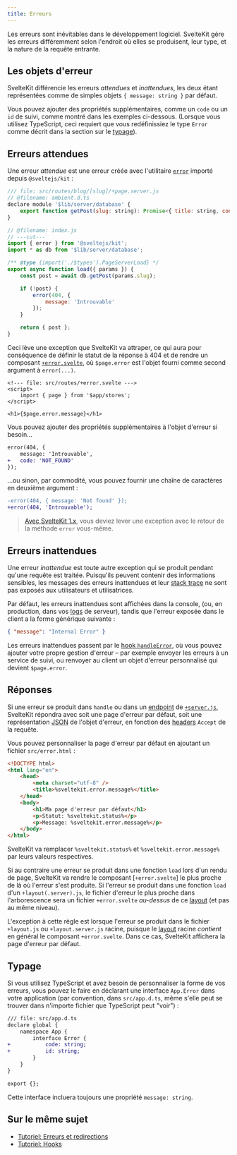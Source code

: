 ```yaml
---
title: Erreurs
---
```


Les erreurs sont inévitables dans le développement logiciel. SvelteKit gère les erreurs différemment selon l'endroit où elles se produisent, leur type, et la nature de la requête entrante.

## Les objets d'erreur

SvelteKit différencie les erreurs _attendues_ et _inattendues_, les deux étant représentées comme de simples objets `{ message: string }` par défaut.

Vous pouvez ajouter des propriétés supplémentaires, comme un `code` ou un `id` de suivi, comme montré dans les exemples ci-dessous. (Lorsque vous utilisez TypeScript, ceci requiert que vous redéfinissiez le type `Error` comme décrit dans la section sur le [typage](errors#typage)).

## Erreurs attendues

Une erreur _attendue_ est une erreur créée avec l'utilitaire [`error`](modules#sveltejs-kit-error) importé depuis `@sveltejs/kit` :

```js
/// file: src/routes/blog/[slug]/+page.server.js
// @filename: ambient.d.ts
declare module '$lib/server/database' {
	export function getPost(slug: string): Promise<{ title: string, content: string } | undefined>
}

// @filename: index.js
// ---cut---
import { error } from '@sveltejs/kit';
import * as db from '$lib/server/database';

/** @type {import('./$types').PageServerLoad} */
export async function load({ params }) {
	const post = await db.getPost(params.slug);

	if (!post) {
		error(404, {
			message: 'Introuvable'
		});
	}

	return { post };
}
```

Ceci lève une exception que SvelteKit va attraper, ce qui aura pour conséquence de définir le statut de la réponse à 404 et de rendre un composant [`+error.svelte`](routing#error), où `$page.error` est l'objet fourni comme second argument à `error(...)`.

```svelte
<!--- file: src/routes/+error.svelte --->
<script>
	import { page } from '$app/stores';
</script>

<h1>{$page.error.message}</h1>
```

Vous pouvez ajouter des propriétés supplémentaires à l'objet d'erreur si besoin...

```diff
error(404, {
	message: 'Introuvable',
+	code: 'NOT_FOUND'
});
```

...ou sinon, par commodité, vous pouvez fournir une chaîne de caractères en deuxième argument :

```diff
-error(404, { message: 'Not found' });
+error(404, 'Introuvable');
```

> [Avec SvelteKit 1.x](migrating-to-sveltekit-2#les-retours-des-fonctions-redirect-et-error-ne-doivent-plus-tre-lev-s-explicitement), vous deviez lever une exception avec le retour de la méthode `error` vous-même.

## Erreurs inattendues

Une erreur _inattendue_ est toute autre exception qui se produit pendant qu'une requête est traitée. Puisqu'ils peuvent contenir des informations sensibles, les messages des erreurs inattendues et leur <span class="vo">[stack trace](PUBLIC_SVELTE_SITE_URL/docs/development#stack-trace)</span> ne sont pas exposés aux utilisateurs et utilisatrices.

Par défaut, les erreurs inattendues sont affichées dans la console, (ou, en production, dans vos <span class="vo">[logs](PUBLIC_SVELTE_SITE_URL/docs/development#log)</span> de serveur), tandis que l'erreur exposée dans le client a la forme générique suivante :

```json
{ "message": "Internal Error" }
```

Les erreurs inattendues passent par le [hook `handleError`](hooks#hooks-partag-s-handleerror), où vous pouvez ajouter votre propre gestion d'erreur – par exemple envoyer les erreurs à un service de suivi, ou renvoyer au client un objet d'erreur personnalisé qui devient `$page.error`.

## Réponses

Si une erreur se produit dans `handle` ou dans un <span class="vo">[endpoint](PUBLIC_SVELTE_SITE_URL/docs/web#endpoint)</span> de [`+server.js`](routing#server), SvelteKit répondra avec soit une page d'erreur par défaut, soit une représentation <span class="vo">[JSON](PUBLIC_SVELTE_SITE_URL/docs/web#json)</span> de l'objet d'erreur, en fonction des <span class="vo">[headers](PUBLIC_SVELTE_SITE_URL/docs/web#header)</span> `Accept` de la requête.

Vous pouvez personnaliser la page d'erreur par défaut en ajoutant un fichier `src/error.html` :

```html
<!DOCTYPE html>
<html lang="en">
	<head>
		<meta charset="utf-8" />
		<title>%sveltekit.error.message%</title>
	</head>
	<body>
		<h1>Ma page d'erreur par défaut</h1>
		<p>Statut: %sveltekit.status%</p>
		<p>Message: %sveltekit.error.message%</p>
	</body>
</html>
```

SvelteKit va remplacer `%sveltekit.status%` et `%sveltekit.error.message%` par leurs valeurs respectives.

Si au contraire une erreur se produit dans une fonction `load` lors d'un rendu de page, SvelteKit va rendre le composant [`+error.svelte`] le plus proche de là où l'erreur s'est produite. Si l'erreur se produit dans une fonction `load` d'un `+layout(.server).js`, le fichier d'erreur le plus proche dans l'arborescence sera un fichier `+error.svelte` _au-dessus_ de ce <span class="vo">[layout](PUBLIC_SVELTE_SITE_URL/docs/web#layout)</span> (et pas au même niveau).

L'exception à cette règle est lorsque l'erreur se produit dans le fichier `+layout.js` ou `+layout.server.js` racine, puisque le <span class="vo">[layout](PUBLIC_SVELTE_SITE_URL/docs/web#layout)</span> racine _contient_ en général le composant `+error.svelte`. Dans ce cas, SvelteKit affichera la page d'erreur par défaut.

## Typage

Si vous utilisez TypeScript et avez besoin de personnaliser la forme de vos erreurs, vous pouvez le faire en déclarant une interface `App.Error` dans votre application (par convention, dans `src/app.d.ts`, même s'elle peut se trouver dans n'importe fichier que TypeScript peut "voir") :

```diff
/// file: src/app.d.ts
declare global {
	namespace App {
		interface Error {
+			code: string;
+			id: string;
		}
	}
}

export {};
```

Cette interface incluera toujours une propriété `message: string`.

## Sur le même sujet

- [Tutoriel: Erreurs et redirections](PUBLIC_LEARN_SITE_URL/tutorial/error-basics)
- [Tutoriel: Hooks](PUBLIC_LEARN_SITE_URL/tutorial/handle)
